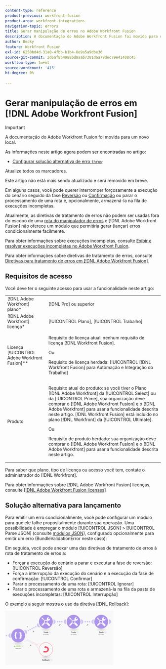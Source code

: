 ```yaml
---
content-type: reference
product-previous: workfront-fusion
product-area: workfront-integrations
navigation-topic: errors
title: Gerar manipulação de erros no Adobe Workfront Fusion
description: A documentação do Adobe Workfront Fusion foi movida para um novo local. Este artigo foi descontinuado, mas contém um link para o novo artigo que aborda essa funcionalidade.
author: Becky
feature: Workfront Fusion
exl-id: 6258bd4d-31a0-4fbb-b1b4-8e9a5a9dbe36
source-git-commit: 2d6af8b4988bd9aab7381daa79dec79e41408c45
workflow-type: tm+mt
source-wordcount: '415'
ht-degree: 0%

---
```


# Gerar manipulação de erros em [!DNL Adobe Workfront Fusion]

>[!IMPORTANT]
>
>A documentação do Adobe Workfront Fusion foi movida para um novo local.
>
>As informações neste artigo agora podem ser encontradas no artigo:
>
>* [Configurar solução alternativa de erro `throw`](https://experienceleague.adobe.com/docs/workfront-fusion/using/create-scenarios/configure-error-handling/throw.html)
>
>Atualize todos os marcadores.
>
>Este artigo não está mais sendo atualizado e será removido em breve.

Em alguns casos, você pode querer interromper forçosamente a execução do cenário seguido da fase [Reversão](../../workfront-fusion/scenarios/scenario-execution-cycles-phases.md#rollback) ou [Confirmação](../../workfront-fusion/scenarios/scenario-execution-cycles-phases.md#commit) ou parar o processamento de uma rota e, opcionalmente, armazená-la na fila de execuções incompletas.

Atualmente, as diretivas de tratamento de erros não podem ser usadas fora do escopo de uma [rota do manipulador de erros](../../workfront-fusion/errors/error-handling.md#error) e [!DNL Adobe Workfront Fusion] não oferece um módulo que permitiria gerar (lançar) erros condicionalmente facilmente.

Para obter informações sobre execuções incompletas, consulte [Exibir e resolver execuções incompletas no Adobe Workfront Fusion](../../workfront-fusion/scenarios/view-and-resolve-incomplete-executions.md).

Para obter informações sobre diretivas de tratamento de erros, consulte [Diretivas para tratamento de erros em [!DNL Adobe Workfront Fusion]](../../workfront-fusion/errors/directives-for-error-handling.md).

## Requisitos de acesso

Você deve ter o seguinte acesso para usar a funcionalidade neste artigo:

<table style="table-layout:auto">
 <col> 
 <col> 
 <tbody> 
  <tr> 
   <td role="rowheader">[!DNL Adobe Workfront] plano*</td> 
   <td> <p>[!DNL Pro] ou superior</p> </td> 
  </tr> 
  <tr data-mc-conditions=""> 
   <td role="rowheader">[!DNL Adobe Workfront] licença*</td> 
   <td> <p>[!UICONTROL Plano], [!UICONTROL Trabalho]</p> </td> 
  </tr> 
  <tr> 
   <td role="rowheader">Licença [!UICONTROL Adobe Workfront Fusion]**</td> 
   <td>
   <p>Requisito de licença atual: nenhum requisito de licença [!DNL Workfront Fusion].</p>
   <p>Ou</p>
   <p>Requisito de licença herdada: [!UICONTROL [!DNL Workfront Fusion] para Automação e Integração do Trabalho] </p>
   </td> 
  </tr> 
  <tr> 
   <td role="rowheader">Produto</td> 
   <td>
   <p>Requisito atual do produto: se você tiver o Plano [!DNL Adobe Workfront] da [!UICONTROL Select] ou da [!UICONTROL Prime], sua organização deve comprar o [!DNL Adobe Workfront Fusion] e o [!DNL Adobe Workfront] para usar a funcionalidade descrita neste artigo. [!DNL Workfront Fusion] está incluído no plano [!DNL Workfront] da [!UICONTROL Ultimate].</p>
   <p>Ou</p>
   <p>Requisito de produto herdado: sua organização deve comprar o [!DNL Adobe Workfront Fusion] e o [!DNL Adobe Workfront] para usar a funcionalidade descrita neste artigo.</p>
   </td> 
  </tr> 
 </tbody> 
</table>

Para saber que plano, tipo de licença ou acesso você tem, contate o administrador do [!DNL Workfront].

Para obter informações sobre [!DNL Adobe Workfront Fusion] licenças, consulte [[!DNL Adobe Workfront Fusion licenses]](../../workfront-fusion/get-started/license-automation-vs-integration.md)

## Solução alternativa para lançamento

Para emitir um erro condicionalmente, você pode configurar um módulo para que ele falhe propositalmente durante sua operação. Uma possibilidade é empregar o módulo [!UICONTROL JSON] > [!UICONTROL Parse JSON] (consulte [módulos JSON](../../workfront-fusion/apps-and-their-modules/json-modules.md)), configurado opcionalmente para emitir um erro (BundleValidationError neste caso):

Em seguida, você pode anexar uma das diretivas de tratamento de erros à rota de tratamento de erros a:

* Forçar a execução do cenário a parar e executar a fase de reversão: [!UICONTROL Reversão]
* Força a interrupção da execução do cenário e a execução da fase de confirmação: [!UICONTROL Confirmar]
* Parar o processamento de uma rota: [!UICONTROL Ignorar]
* Parar o processamento de uma rota e armazená-la na fila da pasta de execuções incompletas: [!UICONTROL Interrupção]

O exemplo a seguir mostra o uso da diretiva [!DNL Rollback]:

![](assets/rollback-directive-350x175.png)
